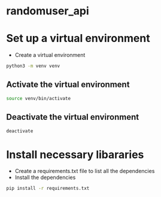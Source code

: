 # randomuser_api


# Set up a virtual environment

-  Create a virtual environment
```bash
python3 -m venv venv
```

## Activate the virtual environment

```bash
source venv/bin/activate
```

## Deactivate the virtual environment

```
deactivate
```

# Install necessary libararies

- Create a requirements.txt file to list all the dependencies
- Install the dependencies

```bash
pip install -r requirements.txt
```

